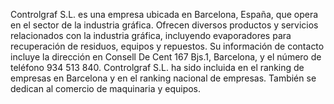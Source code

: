 Controlgraf S.L. es una empresa ubicada en Barcelona, España, que opera en el sector de la industria gráfica. Ofrecen diversos productos y servicios relacionados con la industria gráfica, incluyendo evaporadores para recuperación de residuos, equipos y repuestos. Su información de contacto incluye la dirección en Consell De Cent 167 Bjs.1, Barcelona, y el número de teléfono 934 513 840. Controlgraf S.L. ha sido incluida en el ranking de empresas en Barcelona y en el ranking nacional de empresas. También se dedican al comercio de maquinaria y equipos.
